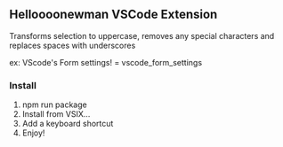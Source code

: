 ## Helloooonewman VSCode Extension

Transforms selection to uppercase, removes any special characters and replaces spaces with underscores

ex:
VScode's Form settings! = vscode_form_settings 

### Install
1. npm run package
2. Install from VSIX…
3. Add a keyboard shortcut
4. Enjoy!
